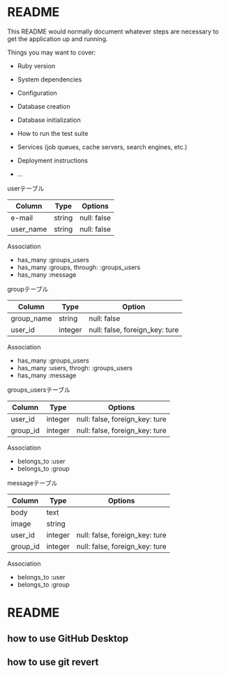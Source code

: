 # README

This README would normally document whatever steps are necessary to get the
application up and running.

Things you may want to cover:

* Ruby version

* System dependencies

* Configuration

* Database creation

* Database initialization

* How to run the test suite

* Services (job queues, cache servers, search engines, etc.)

* Deployment instructions

* ...

userテーブル

|Column|Type|Options|
|------|----|-------|
|e-mail|string|null: false|
|user_name|string|null: false|

Association
- has_many :groups_users
- has_many :groups, through: :groups_users
- has_many :message


groupテーブル

|Column|Type|Option|
|------|----|------|
|group_name|string|null: false|
|user_id|integer|null: false, foreign_key: ture|

Association
- has_many :groups_users
- has_many :users, throgh: :groups_users
- has_many :message


groups_usersテーブル

|Column|Type|Options|
|------|----|-------|
|user_id|integer|null: false, foreign_key: ture|
|group_id|integer|null: false, foreign_key: ture|

Association
- belongs_to :user
- belongs_to :group


messageテーブル

|Column|Type|Options|
|------|----|-------|
|body|text||
|image|string||
|user_id|integer|null: false, foreign_key: ture|
|group_id|integer|null: false, foreign_key: ture|

Association
- belongs_to :user
- belongs_to :group

# README
## how to use GitHub Desktop
## how to use git revert